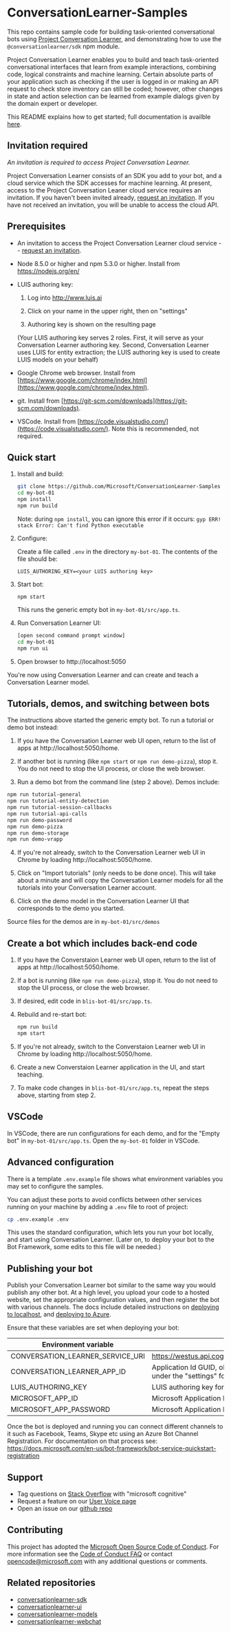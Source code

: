 # ConversationLearner-Samples

This repo contains sample code for building task-oriented conversational bots using [Project Conversation Learner](https://labs.cognitive.microsoft.com/en-us/project-conversation-learner), and demonstrating how to use the `@conversationlearner/sdk` npm module.

Project Conversation Learner enables you to build and teach task-oriented conversational interfaces that learn from example interactions, combining code, logical constraints and machine learning.  Certain absolute parts of your application such as checking if the user is logged in or making an API request to check store inventory can still be coded; however, other changes in state and action selection can be learned from example dialogs given by the domain expert or developer.

This README explains how to get started; full documentation is availble [here](https://docs.microsoft.com/en-us/azure/cognitive-services/labs/conversation-learner/overview).

## Invitation required

*An invitation is required to access Project Conversation Learner.*

Project Conversation Learner consists of an SDK you add to your bot, and a cloud service which the SDK accesses for machine learning.  At present, access to the Project Conversation Leaner cloud service requires an invitation.  If you haven't been invited already, [request an invitation](https://aka.ms/conversation-learner-request-invite).  If you have not received an invitation, you will be unable to access the cloud API.

## Prerequisites

- An invitation to access the Project Conversation Learner cloud service -- [request an invitation](https://aka.ms/conversation-learner-request-invite).  

- Node 8.5.0 or higher and npm 5.3.0 or higher.  Install from https://nodejs.org/en/
  
- LUIS authoring key:

  1. Log into http://www.luis.ai

  2. Click on your name in the upper right, then on "settings"

  3. Authoring key is shown on the resulting page

  (Your LUIS authoring key serves 2 roles.  First, it will serve as your Conversation Learner authoring key.  Second, Conversation Learner uses LUIS for entity extraction; the LUIS authoring key is used to create LUIS models on your behalf)
  
- Google Chrome web browser. Install from [https://www.google.com/chrome/index.html](https://www.google.com/chrome/index.html).

- git. Install from [https://git-scm.com/downloads](https://git-scm.com/downloads).

- VSCode. Install from [https://code.visualstudio.com/](https://code.visualstudio.com/). Note this is recommended, not required.

## Quick start 

1. Install and build:

    ```bash    
    git clone https://github.com/Microsoft/ConversationLearner-Samples my-bot-01
    cd my-bot-01
    npm install
    npm run build
    ```

    Note: during `npm install`, you can ignore this error if it occurs: `gyp ERR! stack Error: Can't find Python executable`

2. Configure:

   Create a file called `.env` in the directory `my-bot-01`.  The contents of the file should be:

   ```
   LUIS_AUTHORING_KEY=<your LUIS authoring key>
   ```

3. Start bot:

    ```
    npm start
    ```

    This runs the generic empty bot in ``my-bot-01/src/app.ts``.

3. Run Conversation Learner UI:

    ```bash
    [open second command prompt window]
    cd my-bot-01
    npm run ui
    ```

4. Open browser to http://localhost:5050 

You're now using Conversation Learner and can create and teach a Conversation Learner model.  

## Tutorials, demos, and switching between bots

The instructions above started the generic empty bot.  To run a tutorial or demo bot instead:

1. If you have the Conversation Learner web UI open, return to the list of apps at http://localhost:5050/home.
    
2. If another bot is running (like `npm start` or `npm run demo-pizza`), stop it.  You do not need to stop the UI process, or close the web browser.

3. Run a demo bot from the command line (step 2 above).  Demos include:

  ```bash
  npm run tutorial-general
  npm run tutorial-entity-detection
  npm run tutorial-session-callbacks
  npm run tutorial-api-calls
  npm run demo-password
  npm run demo-pizza
  npm run demo-storage
  npm run demo-vrapp
  ```

4. If you're not already, switch to the Conversation Learner web UI in Chrome by loading http://localhost:5050/home. 

5. Click on "Import tutorials" (only needs to be done once).  This will take about a minute and will copy the Conversation Learner models for all the tutorials into your Conversation Learner account.

6. Click on the demo model in the Conversation Learner UI that corresponds to the demo you started.

Source files for the demos are in `my-bot-01/src/demos`

## Create a bot which includes back-end code

1. If you have the Converstaion Learner web UI open, return to the list of apps at http://localhost:5050/home.
    
2. If a bot is running (like `npm run demo-pizza`), stop it.  You do not need to stop the UI process, or close the web browser.

3. If desired, edit code in ``blis-bot-01/src/app.ts``.

4. Rebuild and re-start bot:

    ```bash    
    npm run build
    npm start
    ```

5. If you're not already, switch to the Converstaion Learner web UI in Chrome by loading http://localhost:5050/home. 

6. Create a new Converstaion Learner application in the UI, and start teaching.

7. To make code changes in ``blis-bot-01/src/app.ts``, repeat the steps above, starting from step 2.

## VSCode

In VSCode, there are run configurations for each demo, and for the "Empty bot" in ``my-bot-01/src/app.ts``.  Open the `my-bot-01` folder in VSCode.

## Advanced configuration

There is a template `.env.example` file shows what environment variables you may set to configure the samples.

You can adjust these ports to avoid conflicts between other services running on your machine by adding a `.env` file to root of project:

```bash
cp .env.example .env
```

This uses the standard configuration, which lets you run your bot locally, and start using Conversation Learner.  (Later on, to deploy your bot to the Bot Framework, some edits to this file will be needed.)

## Publishing your bot

Publish your Conversation Learner bot similar to the same way you would publish any other bot.  At a high level, you upload your code to a hosted website, set the appropriate configuration values, and then register the bot with various channels.  The docs include detailed instructions on [deploying to localhost](https://docs.microsoft.com/en-us/azure/cognitive-services/labs/conversation-learner/deploy-to-bf#option-1-deploying-a-conversation-learner-bot-to-run-locally), and [deploying to Azure](https://docs.microsoft.com/en-us/azure/cognitive-services/labs/conversation-learner/deploy-to-bf#option-2-deploy-to-azure).

Ensure that these variables are set when deploying your bot:

Environment variable | Setting
--- | ---
CONVERSATION_LEARNER_SERVICE_URI | https://westus.api.cognitive.microsoft.com/conversationlearner/v1.0/
CONVERSATION_LEARNER_APP_ID      | Application Id GUID, obtained from the Converstaion Learner UI under the "settings" for the app
LUIS_AUTHORING_KEY      		     | LUIS authoring key for this app, obtained from https://www.luis.ai
MICROSOFT_APP_ID                 | Microsoft Application Id
MICROSOFT_APP_PASSWORD           | Microsoft Application Password

Once the bot is deployed and running you can connect different channels to it such as Facebook, Teams, Skype etc using an Azure Bot Channel Registration.  For documentation on that process see:  https://docs.microsoft.com/en-us/bot-framework/bot-service-quickstart-registration

## Support

- Tag questions on [Stack Overflow](https://stackoverflow.com) with "microsoft cognitive"
- Request a feature on our [User Voice page](https://aka.ms/conversation-learner-uservoice)
- Open an issue on our [github repo](https://github.com/Microsoft/ConversationLearner-Samples)

## Contributing

This project has adopted the [Microsoft Open Source Code of Conduct](https://opensource.microsoft.com/codeofconduct/). For more information see the [Code of Conduct FAQ](https://opensource.microsoft.com/codeofconduct/faq/) or contact [opencode@microsoft.com](mailto:opencode@microsoft.com) with any additional questions or comments.

## Related repositories

- [conversationlearner-sdk](https://github.com/Microsoft/ConversationLearner-SDK)
- [conversationlearner-ui](https://github.com/Microsoft/ConversationLearner-UI)
- [conversationlearner-models](https://github.com/Microsoft/ConversationLearner-Models)
- [conversationlearner-webchat](https://github.com/Microsoft/ConversationLearner-WebChat)
